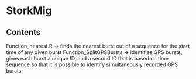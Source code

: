 # StorkMig


## Contents

Function_nearest.R        -> finds the nearest burst out of a sequence for the start time of any given burst
Function_SplitGPSBursts   -> identifies GPS bursts, gives each burst a unique ID, and a second ID that is based on time sequence so that it is possible to identify simultaneously recorded GPS bursts.



